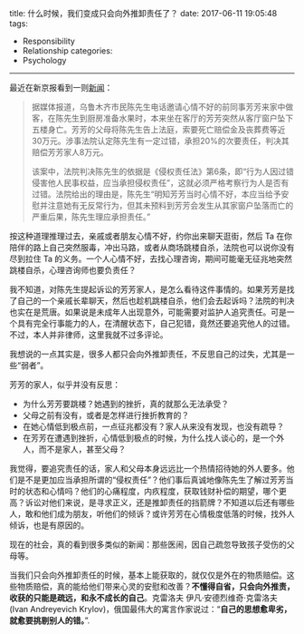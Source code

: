 title: 什么时候，我们变成只会向外推卸责任了？
date: 2017-06-11 19:05:48
tags:
  - Responsibility
  - Relationship
categories:
  - Psychology
---

[新闻]: http://epaper.bjnews.com.cn/html/2017-06/06/content_684198.htm?div=-1

最近在新京报看到一则[新闻][]：  

>据媒体报道，乌鲁木齐市民陈先生电话邀请心情不好的前同事芳芳来家中做客，在陈先生到厨房准备水果时，本来坐在客厅的芳芳突然从客厅窗户坠下五楼身亡。芳芳的父母将陈先生告上法庭，索要死亡赔偿金及丧葬费等近30万元。涉事法院认定陈先生有一定过错，承担20%的次要责任，判决其赔偿芳芳家人8万元。  
>
>该案中，法院判决陈先生的依据是《侵权责任法》第6条，即“行为人因过错侵害他人民事权益，应当承担侵权责任”，这就必须严格考察行为人是否有过错。法院给出的理由是，陈先生“明知芳芳当时心情不好，本应当给予安慰并注意她有无反常行为，但其未预料到芳芳会发生从其家窗户坠落而亡的严重后果，陈先生理应承担责任。”  

按这种道理推理过去，亲戚或者朋友心情不好，约你出来聊天逛街，然后 Ta 在你陪伴的路上自己突然服毒，冲出马路，或者从商场跳楼自杀，法院也可以说你没有尽到拉住 Ta 的义务。一个人心情不好，去找心理咨询，期间可能毫无征兆地突然跳楼自杀，心理咨询师也要负责任？  

我不知道，对陈先生提起诉讼的芳芳家人，是怎么看待这件事情的。如果芳芳是找了自己的一个亲戚长辈聊天，然后也趁机跳楼自杀，他们会去起诉吗？法院的判决也实在是荒唐。如果说是未成年人出现意外，可能需要对监护人追究责任。可是一个具有完全行事能力的人，在清醒状态下，自己犯错，竟然还要追究他人的过错。不过，本人并非律师，这里我就不过多评论。  

我想说的一点其实是，很多人都只会向外推卸责任，不反思自己的过失，尤其是一些“弱者”。  

芳芳的家人，似乎并没有反思：  

* 为什么芳芳要跳楼？她遇到的挫折，真的就那么无法承受？  
* 父母之前有没有，或者是怎样进行挫折教育的？  
* 在她心情低到极点前，一点征兆都没有？家人从来没有发现，也没有疏导？  
* 在芳芳在遭遇到挫折，心情低到极点的时候，为什么找人谈心的，是一个外人，而不是家人，甚至父母？  

我觉得，要追究责任的话，家人和父母本身远远比一个热情招待她的外人要多。他们是不是更加应当承担所谓的“侵权责任”？他们事后真诚地像陈先生了解过芳芳当时的状态和心情吗？他们的心痛程度，内疚程度，获取钱财补偿的期望，哪个更高？诉讼对他们来说，是寻求正义，还是推卸责任的挡箭牌？不知道以后还有哪些人，敢和他们成为朋友，听他们的倾诉？或许芳芳在心情极度低落的时候，找外人倾诉，也是有原因的。  

现在的社会，真的看到很多类似的新闻：那些医闹，因自己疏忽导致孩子受伤的父母等。  

当我们只会向外推卸责任的时候，基本上能获取的，就仅仅是外在的物质赔偿。这些物质赔偿，真的能给他们带来心灵的安慰和改善？**不懂得自省，只会向外推责，收获的只能是疏远，和永不成长的自己**。克雷洛夫 伊凡·安德烈维奇·克雷洛夫(Ivan Andreyevich Krylov)，俄国最伟大的寓言作家说过：“**自己的思想愈卑劣，就愈要挑剔别人的错。**”.  
